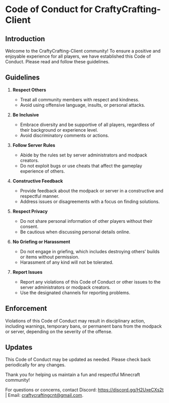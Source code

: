 # Code of Conduct for CraftyCrafting-Client

## Introduction

Welcome to the CraftyCrafting-Client community! To ensure a positive and enjoyable experience for all players, we have established this Code of Conduct. Please read and follow these guidelines.

## Guidelines

1. **Respect Others**
   - Treat all community members with respect and kindness.
   - Avoid using offensive language, insults, or personal attacks.

2. **Be Inclusive**
   - Embrace diversity and be supportive of all players, regardless of their background or experience level.
   - Avoid discriminatory comments or actions.

3. **Follow Server Rules**
   - Abide by the rules set by server administrators and modpack creators.
   - Do not exploit bugs or use cheats that affect the gameplay experience of others.

4. **Constructive Feedback**
   - Provide feedback about the modpack or server in a constructive and respectful manner.
   - Address issues or disagreements with a focus on finding solutions.

5. **Respect Privacy**
   - Do not share personal information of other players without their consent.
   - Be cautious when discussing personal details online.

6. **No Griefing or Harassment**
   - Do not engage in griefing, which includes destroying others’ builds or items without permission.
   - Harassment of any kind will not be tolerated.

7. **Report Issues**
   - Report any violations of this Code of Conduct or other issues to the server administrators or modpack creators.
   - Use the designated channels for reporting problems.

## Enforcement

Violations of this Code of Conduct may result in disciplinary action, including warnings, temporary bans, or permanent bans from the modpack or server, depending on the severity of the offense.

## Updates

This Code of Conduct may be updated as needed. Please check back periodically for any changes.

Thank you for helping us maintain a fun and respectful Minecraft community!

For questions or concerns, contact Discord: https://discord.gg/H2UxeCXs2t | Email: craftycraftingcnt@gmail.com.

